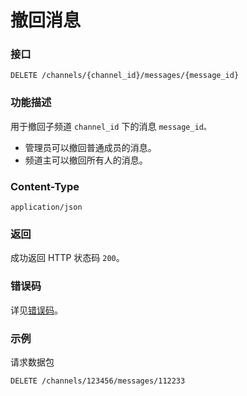 # 撤回消息

### 接口

`DELETE /channels/{channel_id}/messages/{message_id}`

### 功能描述

用于撤回子频道 `channel_id` 下的消息 `message_id。`

- 管理员可以撤回普通成员的消息。
- 频道主可以撤回所有人的消息。

### Content-Type

`application/json`

### 返回

成功返回 HTTP 状态码 `200`。

### 错误码

详见[错误码](../error/error.md)。

### 示例

请求数据包

```http
DELETE /channels/123456/messages/112233
```
